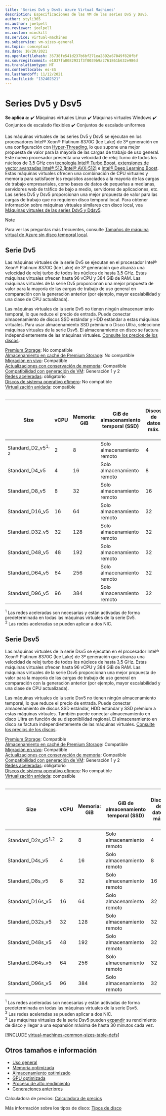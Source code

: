 ```yaml
---
title: 'Series Dv5 y Dsv5: Azure Virtual Machines'
description: Especificaciones de las VM de las series Dv5 y Dsv5.
author: styli365
ms.author: joelpell
ms.reviewer: joelpell
ms.custom: mimckitt
ms.service: virtual-machines
ms.subservice: vm-sizes-general
ms.topic: conceptual
ms.date: 10/20/2021
ms.openlocfilehash: 35738fe541d237b6bf271ea2892a67049f820fbf
ms.sourcegitcommit: e1037fa0082931f3f0039b9a2761861b632e986d
ms.translationtype: HT
ms.contentlocale: es-ES
ms.lasthandoff: 11/12/2021
ms.locfileid: "132402321"
---
```

# <a name="dv5-and-dsv5-series"></a>Series Dv5 y Dsv5

**Se aplica a:** :heavy_check_mark: Máquinas virtuales Linux :heavy_check_mark: Máquinas virtuales Windows :heavy_check_mark: Conjuntos de escalado flexibles :heavy_check_mark: Conjuntos de escalado uniformes

Las máquinas virtuales de las series Dv5 y Dsv5 se ejecutan en los procesadores Intel&reg; Xeon&reg; Platinum 8370C (Ice Lake) de 3ª generación en una configuración con [Hyper-Threading](https://www.intel.com/content/www/us/en/architecture-and-technology/hyper-threading/hyper-threading-technology.html), lo que supone una mejor propuesta de valor para la mayoría de las cargas de trabajo de uso general. Este nuevo procesador presenta una velocidad de reloj Turno de todos los núcleos de 3,5 GHz con [tecnología Intel&reg; Turbo Boost](https://www.intel.com/content/www/us/en/architecture-and-technology/turbo-boost/turbo-boost-technology.html), [extensiones de vector avanzadas Intel&reg; 512 (Intel&reg; AVX-512)](https://www.intel.com/content/www/us/en/architecture-and-technology/avx-512-overview.html) e [Intel&reg; Deep Learning Boost](https://software.intel.com/content/www/us/en/develop/topics/ai/deep-learning-boost.html). Estas máquinas virtuales ofrecen una combinación de CPU virtuales y memoria para satisfacer los requisitos asociados a la mayoría de las cargas de trabajo empresariales, como bases de datos de pequeñas a medianas, servidores web de tráfico de bajo a medio, servidores de aplicaciones, etc. Las series Dv5 y Dsv5 proporcionan una mejor propuesta de valor para las cargas de trabajo que no requieren disco temporal local. Para obtener información sobre máquinas virtuales similares con disco local, vea [Máquinas virtuales de las series Ddv5 y Ddsv5](ddv5-ddsv5-series.md).

> [!NOTE]
> Para ver las preguntas más frecuentes, consulte [Tamaños de máquina virtual de Azure sin disco temporal local](azure-vms-no-temp-disk.yml).

## <a name="dv5-series"></a>Serie Dv5

Las máquinas virtuales de la serie Dv5 se ejecutan en el procesador Intel® Xeon® Platinum 8370C (Ice Lake) de 3ª generación que alcanza una velocidad de reloj turbo de todos los núcleos de hasta 3,5 GHz.  Estas máquinas virtuales ofrecen hasta 96 vCPU y 384 GiB de RAM.  Las máquinas virtuales de la serie Dv5 proporcionan una mejor propuesta de valor para la mayoría de las cargas de trabajo de uso general en comparación con la generación anterior (por ejemplo, mayor escalabilidad y una clase de CPU actualizada).

Las máquinas virtuales de la serie Dv5 no tienen ningún almacenamiento temporal, lo que reduce el precio de entrada.  Puede conectar almacenamiento de discos SSD estándar y HDD estándar a estas máquinas virtuales. Para usar almacenamiento SSD prémium o Disco Ultra, seleccione máquinas virtuales de la serie Dsv5. El almacenamiento en disco se factura independientemente de las máquinas virtuales. [Consulte los precios de los discos](https://azure.microsoft.com/pricing/details/managed-disks/).

[Premium Storage](premium-storage-performance.md): No compatible<br>
[Almacenamiento en caché de Premium Storage](premium-storage-performance.md): No compatible<br>
[Migración en vivo](maintenance-and-updates.md): Compatible<br>
[Actualizaciones con conservación de memoria](maintenance-and-updates.md): Compatible<br>
[Compatibilidad con generación de VM](generation-2.md): Generación 1 y 2<br>
[Redes aceleradas](../virtual-network/create-vm-accelerated-networking-cli.md): obligatorio <br>
[Discos de sistema operativo efímero](ephemeral-os-disks.md): No compatible <br>
[Virtualización anidada](/virtualization/hyper-v-on-windows/user-guide/nested-virtualization): compatible <br>
<br>

| Size | vCPU | Memoria: GiB | GiB de almacenamiento temporal (SSD) | Discos de datos máx. | Nº máx. NIC|Ancho de banda de red máx. (Mbps) |
|---|---|---|---|---|---|---|
| Standard_D2_v5<sup>1, 2</sup> | 2  | 8   | Solo almacenamiento remoto | 4  | 2 | 12500 |
| Standard_D4_v5                | 4  | 16  | Solo almacenamiento remoto | 8  | 2 | 12500 |
| Standard_D8_v5                | 8  | 32  | Solo almacenamiento remoto | 16 | 4 | 12500 |
| Standard_D16_v5               | 16 | 64  | Solo almacenamiento remoto | 32 | 8 | 12500 |
| Standard_D32_v5               | 32 | 128 | Solo almacenamiento remoto | 32 | 8 | 16000 |
| Standard_D48_v5               | 48 | 192 | Solo almacenamiento remoto | 32 | 8 | 24000 |
| Standard_D64_v5               | 64 | 256 | Solo almacenamiento remoto | 32 | 8 | 30000 |
| Standard_D96_v5               | 96 | 384 | Solo almacenamiento remoto | 32 | 8 | 35000 |

<sup>1</sup> Las redes aceleradas son necesarias y están activadas de forma predeterminada en todas las máquinas virtuales de la serie Dv5.<br>
<sup>2</sup> Las redes aceleradas se pueden aplicar a dos NIC.

## <a name="dsv5-series"></a>Serie Dsv5

Las máquinas virtuales de la serie Dsv5 se ejecutan en el procesador Intel® Xeon® Platinum 8370C (Ice Lake) de 3ª generación que alcanza una velocidad de reloj turbo de todos los núcleos de hasta 3,5 GHz.  Estas máquinas virtuales ofrecen hasta 96 vCPU y 384 GiB de RAM.  Las máquinas virtuales de la serie Dsv5 proporcionan una mejor propuesta de valor para la mayoría de las cargas de trabajo de uso general en comparación con la generación anterior (por ejemplo, mayor escalabilidad y una clase de CPU actualizada).

Las máquinas virtuales de la serie Dsv5 no tienen ningún almacenamiento temporal, lo que reduce el precio de entrada.  Puede conectar almacenamiento de discos SSD estándar, HDD estándar y SSD prémium a estas máquinas virtuales. También puede conectar almacenamiento en disco Ultra en función de su disponibilidad regional. El almacenamiento en disco se factura independientemente de las máquinas virtuales. [Consulte los precios de los discos](https://azure.microsoft.com/pricing/details/managed-disks/).

[Premium Storage](premium-storage-performance.md): Compatible<br>
[Almacenamiento en caché de Premium Storage](premium-storage-performance.md): Compatible<br>
[Migración en vivo](maintenance-and-updates.md): Compatible<br>
[Actualizaciones con conservación de memoria](maintenance-and-updates.md): Compatible<br>
[Compatibilidad con generación de VM](generation-2.md): Generación 1 y 2<br>
[Redes aceleradas](../virtual-network/create-vm-accelerated-networking-cli.md): obligatorio <br>
[Discos de sistema operativo efímero](ephemeral-os-disks.md): No compatible <br>
[Virtualización anidada](/virtualization/hyper-v-on-windows/user-guide/nested-virtualization): compatible <br>
<br>

| Size | vCPU | Memoria: GiB | GiB de almacenamiento temporal (SSD) | Discos de datos máx. | Rendimiento máximo del disco sin almacenamiento en la caché: IOPS/Mbps | Rendimiento máx. de disco de expansión sin caché: IOPS/MBps<sup>3</sup> | Nº máx. NIC | Ancho de banda de red máx. (Mbps) |
|---|---|---|---|---|---|---|---|---|
| Standard_D2s_v5<sup>1,2</sup> | 2  | 8   | Solo almacenamiento remoto | 4  | 3750/85    | 10 000/1200 | 2 | 12500 |
| Standard_D4s_v5               | 4  | 16  | Solo almacenamiento remoto | 8  | 6400/145   | 20 000/1200 | 2 | 12500 |
| Standard_D8s_v5               | 8  | 32  | Solo almacenamiento remoto | 16 | 12 800/290  | 20 000/1200 | 4 | 12500 |
| Standard_D16s_v5              | 16 | 64  | Solo almacenamiento remoto | 32 | 25 600/600  | 40 000/1200 | 8 | 12500 |
| Standard_D32s_v5              | 32 | 128 | Solo almacenamiento remoto | 32 | 51 200/865  | 80000/2000 | 8 | 16000 |
| Standard_D48s_v5              | 48 | 192 | Solo almacenamiento remoto | 32 | 76 800/1315 | 80 000/3000 | 8 | 24000 |
| Standard_D64s_v5              | 64 | 256 | Solo almacenamiento remoto | 32 | 80 000/1735 | 80 000/3000 | 8 | 30000 |
| Standard_D96s_v5              | 96 | 384 | Solo almacenamiento remoto | 32 | 80 000/2600 | 80 000/4000 | 8 | 35000 |

<sup>1</sup> Las redes aceleradas son necesarias y están activadas de forma predeterminada en todas las máquinas virtuales de la serie Dsv5.<br>
<sup>2</sup> Las redes aceleradas se pueden aplicar a dos NIC.<br>
<sup>3</sup> Las máquinas virtuales de la serie Dsv5 pueden [expandir](disk-bursting.md) su rendimiento de disco y llegar a una expansión máxima de hasta 30 minutos cada vez.

[!INCLUDE [virtual-machines-common-sizes-table-defs](../../includes/virtual-machines-common-sizes-table-defs.md)]

## <a name="other-sizes-and-information"></a>Otros tamaños e información

- [Uso general](sizes-general.md)
- [Memoria optimizada](sizes-memory.md)
- [Almacenamiento optimizado](sizes-storage.md)
- [GPU optimizada](sizes-gpu.md)
- [Proceso de alto rendimiento](sizes-hpc.md)
- [Generaciones anteriores](sizes-previous-gen.md)

Calculadora de precios: [Calculadora de precios](https://azure.microsoft.com/pricing/calculator/)

Más información sobre los tipos de disco: [Tipos de disco](./disks-types.md#ultra-disks)
